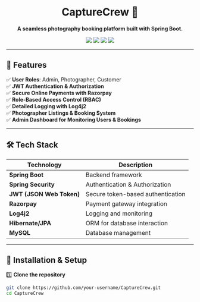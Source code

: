 

<h1 align="center">CaptureCrew 📸</h1>

<p align="center">
  <b>A seamless photography booking platform built with Spring Boot.</b>  
</p>

<p align="center">
  <img src="https://img.shields.io/badge/Spring%20Boot-2.7.3-green.svg">
  <img src="https://img.shields.io/badge/JWT-Authentication-blue.svg">
  <img src="https://img.shields.io/badge/Razorpay-Payment-orange.svg">
  <img src="https://img.shields.io/badge/Log4j2-Logging-red.svg">
</p>

---

## 🌟 Features

✅ **User Roles**: Admin, Photographer, Customer  
✅ **JWT Authentication & Authorization**  
✅ **Secure Online Payments with Razorpay**  
✅ **Role-Based Access Control (RBAC)**  
✅ **Detailed Logging with Log4j2**  
✅ **Photographer Listings & Booking System**  
✅ **Admin Dashboard for Monitoring Users & Bookings**  

---

## 🛠️ Tech Stack

| Technology    | Description |
|--------------|------------|
| **Spring Boot** | Backend framework |
| **Spring Security** | Authentication & Authorization |
| **JWT (JSON Web Token)** | Secure token-based authentication |
| **Razorpay** | Payment gateway integration |
| **Log4j2** | Logging and monitoring |
| **Hibernate/JPA** | ORM for database interaction |
| **MySQL** | Database management |

---

## 🚀 Installation & Setup

1️⃣ **Clone the repository**  
```sh
git clone https://github.com/your-username/CaptureCrew.git
cd CaptureCrew
